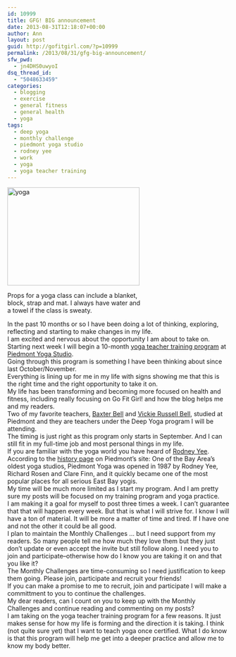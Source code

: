 ```yaml
---
id: 10999
title: GFG! BIG announcement
date: 2013-08-31T12:18:07+00:00
author: Ann
layout: post
guid: http://gofitgirl.com/?p=10999
permalink: /2013/08/31/gfg-big-announcement/
sfw_pwd:
  - jn4DHS0uwyoI
dsq_thread_id:
  - "5048633459"
categories:
  - blogging
  - exercise
  - general fitness
  - general health
  - yoga
tags:
  - deep yoga
  - monthly challenge
  - piedmont yoga studio
  - rodney yee
  - work
  - yoga
  - yoga teacher training
---
```

<div id="attachment_11005" style="width: 310px" class="wp-caption alignleft">
  <a href="http://gofitgirl.com/2013/08/gfg-big-announcement/yoga-block-props/" rel="attachment wp-att-11005"><img class="size-medium wp-image-11005" alt="yoga" src="http://gofitgirl.com/wp-content/uploads/2013/08/yoga-block-props-300x223.jpg" width="300" height="223" /></a>
  
  <p class="wp-caption-text">
    Props for a yoga class can include a blanket, block, strap and mat. I always have water and a towel if the class is sweaty.
  </p>
</div>

  
In the past 10 months or so I have been doing a lot of thinking, exploring, reflecting and starting to make changes in my life.  
I am excited and nervous about the opportunity I am about to take on.  
Starting next week I will begin a 10-month [yoga teacher training program](http://www.piedmontyoga.com/#!teacher-training/c115) at [Piedmont Yoga Studio](http://www.piedmontyoga.com).  
Going through this program is something I have been thinking about since last October/November.  
Everything is lining up for me in my life with signs showing me that this is the right time and the right opportunity to take it on.  
My life has been transforming and becoming more focused on health and fitness, including really focusing on Go Fit Girl! and how the blog helps me and my readers.  
Two of my favorite teachers, [Baxter Bell](http://www.baxterbell.com) and [Vickie Russell Bell](http://www.yoga-vickie.com), studied at Piedmont and they are teachers under the Deep Yoga program I will be attending.  
The timing is just right as this program only starts in September. And I can still fit in my full-time job and most personal things in my life.  
If you are familiar with the yoga world you have heard of [Rodney Yee](http://www.yeeyoga.com). According to the [history page](http://www.piedmontyoga.com/#!copy-of-history/cvte) on Piedmont&#8217;s site: One of the Bay Area&#8217;s oldest yoga studios, Piedmont Yoga was opened in 1987 by Rodney Yee, Richard Rosen and Clare Finn, and it quickly became one of the most popular places for all serious East Bay yogis.  
My time will be much more limited as I start my program. And I am pretty sure my posts will be focused on my training program and yoga practice.  
I am making it a goal for myself to post three times a week. I can&#8217;t guarantee that that will happen every week. But that is what I will strive for. I know I will have a ton of material. It will be more a matter of time and tired. If I have one and not the other it could be all good.  
I plan to maintain the Monthly Challenges &#8230; but I need support from my readers. So many people tell me how much they love them but they just don&#8217;t update or even accept the invite but still follow along. I need you to join and participate&#8211;otherwise how do I know you are taking it on and that you like it?  
The Monthly Challenges are time-consuming so I need justification to keep them going. Please join, participate and recruit your friends!  
If you can make a promise to me to recruit, join and participate I will make a committment to you to continue the challenges.  
My dear readers, can I count on you to keep up with the Monthly Challenges and continue reading and commenting on my posts?  
I am taking on the yoga teacher training program for a few reasons. It just makes sense for how my life is forming and the direction it is taking. I think (not quite sure yet) that I want to teach yoga once certified. What I do know is that this program will help me get into a deeper practice and allow me to know my body better.